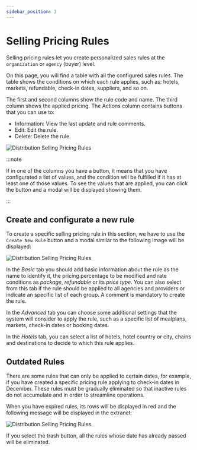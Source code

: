 ```yaml
---
sidebar_position: 3
---
```


# Selling Pricing Rules

Selling pricing rules let you create personalized sales rules at the `organization` or `agency` (buyer) level.

On this page, you will find a table with all the configured sales rules. The table shows the conditions on which each rule applies, such as: hotels, markets, refundable, check-in dates, suppliers, and so on.

The first and second columns show the rule code and name. The third column shows the applied pricing. The Actions column contains buttons that you can use to:

* Information: View the last update and rule comments.
* Edit: Edit the rule.
* Delete: Delete the rule.

![Distribution Selling Pricing Rules](https://storage.travelgate.com/docs/distribution_selling-pricing-rules1.jpg)

:::note

If in one of the columns you have a button, it means that you have configurated a list of values, and the condition will be fulfilled if it has at least one of those values. To see the values that are applied, you can click the button and a modal will be displayed showing them.

:::

## Create and configurate a new rule

To create a specific selling pricing rule in this section, we have to use the `Create New Rule` button and a modal similar to the following image will be displayed:

![Distribution Selling Pricing Rules](https://storage.travelgate.com/docs/distribution_selling-pricing-rules2.jpg)

In the *Basic* tab you should add basic information about the rule as the name to identify it, the pricing percentage to be modified and rate conditions as *package*, *refundable* or its *price type*. You can also select from this tab if the rule should be applied to all agencies and providers or indicate an specific list of each group. A comment is mandatory to create the rule.

In the *Advanced* tab you can choose some additional settings that the system will consider to apply the rule, such as a specific list of mealplans, markets, check-in dates or booking dates.

In the *Hotels* tab, you can select a list of hotels, hotel country or city, chains and destinations to decide to which this rule applies.

## Outdated Rules

There are some rules that can only be applied to certain dates, for example, if you have created a specific pricing rule applying to check-in dates in December. These rules must be gradually eliminated so that inactive rules do not accumulate and in order to streamline operations.

When you have expired rules, its rows will be displayed in red and the following message will be displayed in the extranet:

![Distribution Selling Pricing Rules](https://storage.travelgate.com/docs/distribution_selling-pricing-rules3.jpg)

If you select the trash button, all the rules whose date has already passed will be eliminated.
